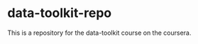 data-toolkit-repo
=================

This is a repository for the data-toolkit course on the coursera.
